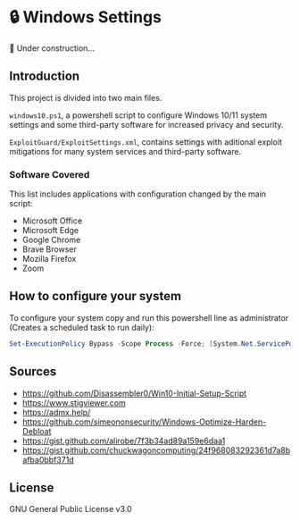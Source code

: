 # 🔒 Windows Settings

🚧 Under construction...

## Introduction

This project is divided into two main files.

`windows10.ps1`, a powershell script to configure Windows 10/11 system settings and some third-party software for increased privacy and security.

`ExploitGuard/ExploitSettings.xml`, contains settings with aditional exploit mitigations for many system services and third-party software.

### Software Covered

This list includes applications with configuration changed by the main script:

* Microsoft Office
* Microsoft Edge
* Google Chrome
* Brave Browser
* Mozilla Firefox
* Zoom

## How to configure your system

To configure your system copy and run this powershell line as administrator (Creates a scheduled task to run daily):

```powershell
Set-ExecutionPolicy Bypass -Scope Process -Force; [System.Net.ServicePointManager]::SecurityProtocol = [System.Net.ServicePointManager]::SecurityProtocol -bor 3072; iex ((New-Object System.Net.WebClient).DownloadString('https://raw.githubusercontent.com/milgradesec/windows-settings/main/windows10.ps1'))
```

## Sources

* <https://github.com/Disassembler0/Win10-Initial-Setup-Script>
* <https://www.stigviewer.com>
* <https://admx.help/>
* <https://github.com/simeononsecurity/Windows-Optimize-Harden-Debloat>
* <https://gist.github.com/alirobe/7f3b34ad89a159e6daa1>
* <https://gist.github.com/chuckwagoncomputing/24f968083292361d7a8bafba0bbf371d>

## License

GNU General Public License v3.0
